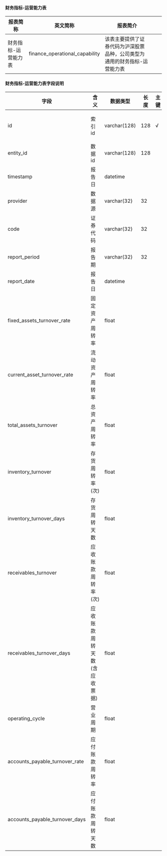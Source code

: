 #### 财务指标-运营能力表

|报表简称|英文简称|报表简介|| |
|-----------|--------|--------|-----|-----|
|财务指标-运营能力表|finance_operational_capability| 该表主要提供了证券代码为沪深股票品种，公司类型为通用的财务指标-运营能力表 |||
#### 财务指标-运营能力表字段说明

| 字段                           | 含义                         | 数据类型     | 长度 | 主键 | 索引     |
| ------------------------------ | ---------------------------- | ------------ | ---- | ---- | -------- |
| id                             | 索引id                       | varchar(128) | 128  | √    | 主键索引 |
| entity_id                      | 数据id                       | varchar(128) | 128  |      |          |
| timestamp                      | 报告日                       | datetime     |      |      |          |
| provider                       | 数据源                       | varchar(32)  | 32   |      |          |
| code                           | 证券代码                     | varchar(32)  | 32   |      |          |
| report_period                  | 报告期                       | varchar(32)  | 32   |      |          |
| report_date                    | 报告日                       | datetime     |      |      |          |
| fixed_assets_turnover_rate     | 固定资产周转率               | float        |      |      |          |
| current_asset_turnover_rate    | 流动资产周转率               | float        |      |      |          |
| total_assets_turnover          | 总资产周转率                 | float        |      |      |          |
| inventory_turnover             | 存货周转率(次)               | float        |      |      |          |
| inventory_turnover_days        | 存货周转天数                 | float        |      |      |          |
| receivables_turnover           | 应收账款周转率(次)           | float        |      |      |          |
| receivables_turnover_days      | 应收账款周转天数(含应收票据) | float        |      |      |          |
| operating_cycle                | 营业周期                     | float        |      |      |          |
| accounts_payable_turnover_rate | 应付账款周转率               | float        |      |      |          |
| accounts_payable_turnover_days | 应付账款周转天数             | float        |      |      |          |